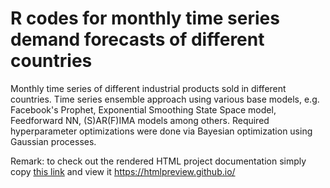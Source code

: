 # R codes for monthly time series demand forecasts of different countries 

Monthly time series of different industrial products sold in different countries. Time series ensemble approach using various base models, e.g. Facebook's Prophet, Exponential Smoothing State Space model, Feedforward NN, (S)AR(F)IMA models among others. Required hyperparameter optimizations were done via Bayesian optimization using Gaussian processes.

Remark: to check out the rendered HTML project documentation simply copy [this link](https://github.com/AVoss84/demand_forecast/blob/main/doc/siemens_tsa.nb.html) and view it https://htmlpreview.github.io/
